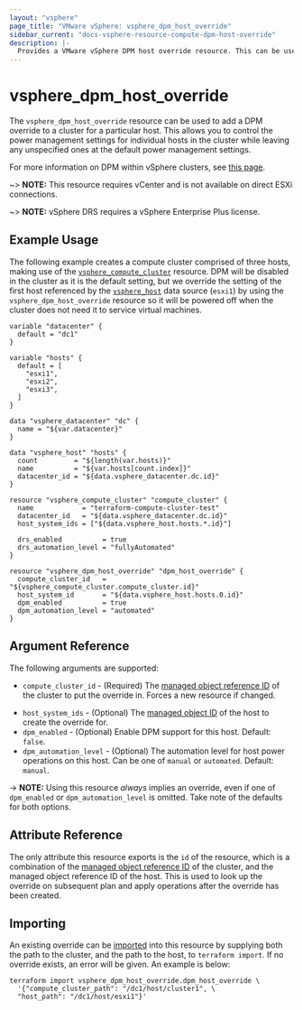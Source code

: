```yaml
---
layout: "vsphere"
page_title: "VMware vSphere: vsphere_dpm_host_override"
sidebar_current: "docs-vsphere-resource-compute-dpm-host-override"
description: |-
  Provides a VMware vSphere DPM host override resource. This can be used to override power management settings for a host in a cluster.
---
```


# vsphere\_dpm\_host\_override

The `vsphere_dpm_host_override` resource can be used to add a DPM override to a
cluster for a particular host. This allows you to control the power management
settings for individual hosts in the cluster while leaving any unspecified ones
at the default power management settings.

For more information on DPM within vSphere clusters, see [this
page][ref-vsphere-cluster-dpm].

[ref-vsphere-cluster-dpm]: https://docs.vmware.com/en/VMware-vSphere/6.5/com.vmware.vsphere.resmgmt.doc/GUID-5E5E349A-4644-4C9C-B434-1C0243EBDC80.html

~> **NOTE:** This resource requires vCenter and is not available on direct ESXi
connections.

~> **NOTE:** vSphere DRS requires a vSphere Enterprise Plus license.

## Example Usage

The following example creates a compute cluster comprised of three hosts,
making use of the
[`vsphere_compute_cluster`][tf-vsphere-compute-cluster-resource] resource. DPM
will be disabled in the cluster as it is the default setting, but we override
the setting of the first host referenced by the
[`vsphere_host`][tf-vsphere-host-data-source] data source (`esxi1`) by using
the `vsphere_dpm_host_override` resource so it will be powered off when the
cluster does not need it to service virtual machines.

[tf-vsphere-compute-cluster-resource]: /docs/providers/vsphere/r/compute_cluster.html
[tf-vsphere-host-data-source]: /docs/providers/vsphere/d/host.html

```hcl
variable "datacenter" {
  default = "dc1"
}

variable "hosts" {
  default = [
    "esxi1",
    "esxi2",
    "esxi3",
  ]
}

data "vsphere_datacenter" "dc" {
  name = "${var.datacenter}"
}

data "vsphere_host" "hosts" {
  count         = "${length(var.hosts)}"
  name          = "${var.hosts[count.index]}"
  datacenter_id = "${data.vsphere_datacenter.dc.id}"
}

resource "vsphere_compute_cluster" "compute_cluster" {
  name            = "terraform-compute-cluster-test"
  datacenter_id   = "${data.vsphere_datacenter.dc.id}"
  host_system_ids = ["${data.vsphere_host.hosts.*.id}"]

  drs_enabled          = true
  drs_automation_level = "fullyAutomated"
}

resource "vsphere_dpm_host_override" "dpm_host_override" {
  compute_cluster_id   = "${vsphere_compute_cluster.compute_cluster.id}"
  host_system_id       = "${data.vsphere_host.hosts.0.id}"
  dpm_enabled          = true
  dpm_automation_level = "automated"
}
```

## Argument Reference

The following arguments are supported:

* `compute_cluster_id` - (Required) The [managed object reference
  ID][docs-about-morefs] of the cluster to put the override in.  Forces a new
  resource if changed.

[docs-about-morefs]: /docs/providers/vsphere/index.html#use-of-managed-object-references-by-the-vsphere-provider

* `host_system_ids` - (Optional) The [managed object ID][docs-about-morefs] of
  the host to create the override for.
* `dpm_enabled` - (Optional) Enable DPM support for this host. Default:
  `false`. 
* `dpm_automation_level` - (Optional) The automation level for host power
  operations on this host. Can be one of `manual` or `automated`. Default:
  `manual`.

-> **NOTE:** Using this resource _always_ implies an override, even if one of
`dpm_enabled` or `dpm_automation_level` is omitted. Take note of the defaults
for both options.

## Attribute Reference

The only attribute this resource exports is the `id` of the resource, which is
a combination of the [managed object reference ID][docs-about-morefs] of the
cluster, and the managed object reference ID of the host. This is used to look
up the override on subsequent plan and apply operations after the override has
been created.

## Importing

An existing override can be [imported][docs-import] into this resource by
supplying both the path to the cluster, and the path to the host, to `terraform
import`. If no override exists, an error will be given.  An example is below:

[docs-import]: https://www.terraform.io/docs/import/index.html

```
terraform import vsphere_dpm_host_override.dpm_host_override \
  '{"compute_cluster_path": "/dc1/host/cluster1", \
  "host_path": "/dc1/host/esxi1"}'
```
